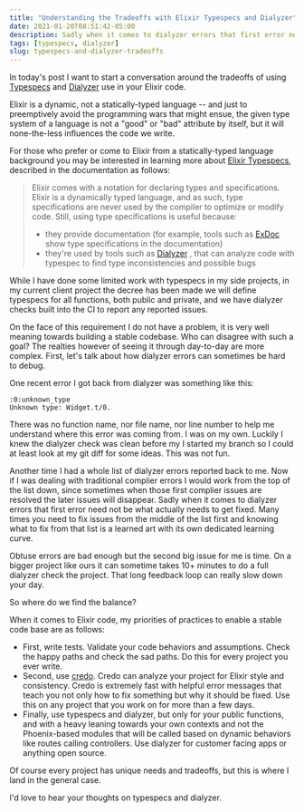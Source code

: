 ```yaml
---
title: "Understanding the Tradeoffs with Elixir Typespecs and Dialyzer"
date: 2021-01-20T08:51:42-05:00
description: Sadly when it comes to dialyzer errors that first error need not be what actually needs to get fixed. Many times you need to fix issues from the middle of the list first and knowing what to fix from that list is a learned art with its own dedicated learning curve.
tags: [typespecs, dialyzer]
slug: typespecs-and-dialyzer-tradeoffs
---
```


In today's post I want to start a conversation around the tradeoffs of using [Typespecs](https://hexdocs.pm/elixir/typespecs.html) and [Dialyzer](http://erlang.org/doc/man/dialyzer.html) use in your Elixir code.

Elixir is a dynamic, not a statically-typed language -- and just to preemptively avoid the programming wars that might ensue, the given type system of a language is not a "good" or "bad" attribute by itself, but it will none-the-less influences the code we write. 

For those who prefer or come to Elixir from a statically-typed language background you may be interested in learning more about [Elixir Typespecs](https://hexdocs.pm/elixir/typespecs.html), described in the documentation as follows:

> Elixir comes with a notation for declaring types and specifications. Elixir is a dynamically typed language, and as such, type specifications are never used by the compiler to optimize or modify code. Still, using type specifications is useful because:
> 
> * they provide documentation (for example, tools such as  [ExDoc](https://github.com/elixir-lang/ex_doc)  show type specifications in the documentation)
> * they're used by tools such as  [Dialyzer](http://www.erlang.org/doc/man/dialyzer.html) , that can analyze code with typespec to find type inconsistencies and possible bugs

While I have done some limited work with typespecs in my side projects, in my current client project the decree has been made we will define typespecs for all functions, both public and private, and we have dialyzer checks built into the CI to report any reported issues. 

On the face of this requirement I do not have a problem, it is very well meaning towards building a stable codebase. Who can disagree with such a goal? The realties however of seeing it through day-to-day are more complex. First, let's talk about how dialyzer errors can sometimes be hard to debug. 

One recent error I got back from dialyzer was something like this:

```
:0:unknown_type
Unknown type: Widget.t/0.
```

There was no function name, nor file name, nor line number to help me understand where this error was coming from. I was on my own. Luckily I knew the dialyzer check was clean before my I started my branch so I could at least look at my git diff for some ideas. This was not fun.

Another time I had a whole list of dialyzer errors reported back to me. Now if I was dealing with traditional complier errors I would work from the top of the list down, since sometimes when those first complier issues are resolved the later issues will disappear. Sadly when it comes to dialyzer errors that first error need not be what actually needs to get fixed. Many times you need to fix issues from the middle of the list first and knowing what to fix from that list is a learned art with its own dedicated learning curve.

Obtuse errors are bad enough but the second big issue for me is time. On a bigger project like ours it can sometime takes 10+ minutes to do a full dialyzer check the project. That long feedback loop can really slow down your day.

So where do we find the balance?

When it comes to Elixir code, my priorities of practices to enable a stable code base are as follows:

* First, write tests. Validate your code behaviors and assumptions. Check the happy paths and check the sad paths. Do this for every project you ever write.
* Second, use [credo](https://github.com/rrrene/credo). Credo can analyze your project for Elixir style and consistency. Credo is extremely fast with helpful error messages that teach you not only how to fix something but why it should be fixed. Use this on any project that you work on for more than a few days.
* Finally, use typespecs and dialyzer, but only for your public functions, and with a heavy leaning towards your own contexts and not the Phoenix-based modules that will be called based on dynamic behaviors like routes calling controllers. Use dialyzer for customer facing apps or anything open source.

Of course every project has unique needs and tradeoffs, but this is where I land in the general case.

I'd love to hear your thoughts on typespecs and dialyzer.
